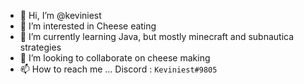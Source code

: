 - 👋 Hi, I’m @keviniest
- 👀 I’m interested in Cheese eating
- 🌱 I’m currently learning Java, but mostly minecraft and subnautica strategies
- 💞️ I’m looking to collaborate on cheese making
- 📫 How to reach me ... Discord : `Keviniest#9805`

<!---
keviniest/keviniest is a ✨ special ✨ repository because its `README.md` (this file) appears on your GitHub profile.
You can click the Preview link to take a look at your changes.
--->
